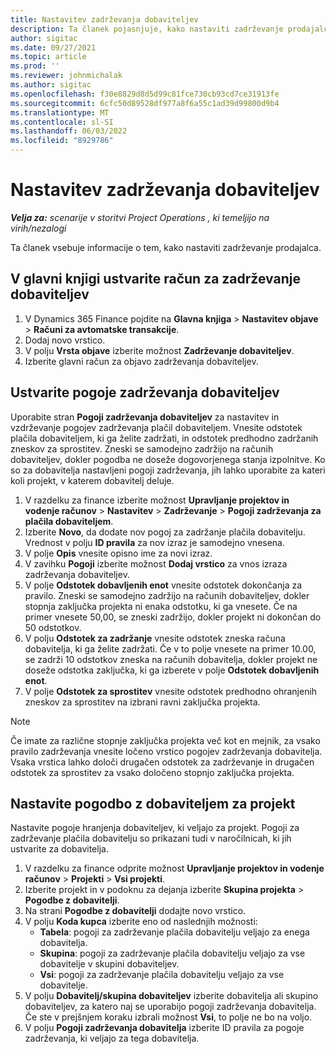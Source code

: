 ```yaml
---
title: Nastavitev zadrževanja dobaviteljev
description: Ta članek pojasnjuje, kako nastaviti zadrževanje prodajalca.
author: sigitac
ms.date: 09/27/2021
ms.topic: article
ms.prod: ''
ms.reviewer: johnmichalak
ms.author: sigitac
ms.openlocfilehash: f30e8829d8d5d99c81fce730cb93cd7ce31913fe
ms.sourcegitcommit: 6cfc50d89528df977a8f6a55c1ad39d99800d9b4
ms.translationtype: MT
ms.contentlocale: sl-SI
ms.lasthandoff: 06/03/2022
ms.locfileid: "8929786"
---
```

# <a name="set-up-vendor-retention"></a>Nastavitev zadrževanja dobaviteljev

_**Velja za:** scenarije v storitvi Project Operations , ki temeljijo na virih/nezalogi_

Ta članek vsebuje informacije o tem, kako nastaviti zadrževanje prodajalca.

## <a name="set-up-a-vendor-retention-account-in-general-ledger"></a>V glavni knjigi ustvarite račun za zadrževanje dobaviteljev

1. V Dynamics 365 Finance pojdite na **Glavna knjiga** > **Nastavitev objave** > **Računi za avtomatske transakcije**.
2. Dodaj novo vrstico.
3. V polju **Vrsta objave** izberite možnost **Zadrževanje dobaviteljev**.
4. Izberite glavni račun za objavo zadrževanja dobaviteljev.

## <a name="create-vendor-retention-terms"></a>Ustvarite pogoje zadrževanja dobaviteljev

Uporabite stran **Pogoji zadrževanja dobaviteljev** za nastavitev in vzdrževanje pogojev zadrževanja plačil dobaviteljem. Vnesite odstotek plačila dobaviteljem, ki ga želite zadržati, in odstotek predhodno zadržanih zneskov za sprostitev. Zneski se samodejno zadržijo na računih dobaviteljev, dokler pogodba ne doseže dogovorjenega stanja izpolnitve. Ko so za dobavitelja nastavljeni pogoji zadrževanja, jih lahko uporabite za kateri koli projekt, v katerem dobavitelj deluje.

1. V razdelku za finance izberite možnost **Upravljanje projektov in vodenje računov** > **Nastavitev** > **Zadrževanje** > **Pogoji zadrževanja za plačila dobaviteljem**.
2. Izberite **Novo**, da dodate nov pogoj za zadržanje plačila dobavitelju. Vrednost v polju **ID pravila** za nov izraz je samodejno vnesena. 
3. V polje **Opis** vnesite opisno ime za novi izraz.
4. V zavihku **Pogoji** izberite možnost **Dodaj vrstico** za vnos izraza zadrževanja dobaviteljev.
5. V polje **Odstotek dobavljenih enot** vnesite odstotek dokončanja za pravilo. Zneski se samodejno zadržijo na računih dobaviteljev, dokler stopnja zaključka projekta ni enaka odstotku, ki ga vnesete. Če na primer vnesete 50,00, se zneski zadržijo, dokler projekt ni dokončan do 50 odstotkov.
6. V polju **Odstotek za zadržanje** vnesite odstotek zneska računa dobavitelja, ki ga želite zadržati. Če v to polje vnesete na primer 10.00, se zadrži 10 odstotkov zneska na računih dobavitelja, dokler projekt ne doseže odstotka zaključka, ki ga izberete v polje **Odstotek dobavljenih enot**.
7. V polje **Odstotek za sprostitev** vnesite odstotek predhodno ohranjenih zneskov za sprostitev na izbrani ravni zaključka projekta.

> [!NOTE]
> Če imate za različne stopnje zaključka projekta več kot en mejnik, za vsako pravilo zadrževanja vnesite ločeno vrstico pogojev zadrževanja dobavitelja. Vsaka vrstica lahko določi drugačen odstotek za zadrževanje in drugačen odstotek za sprostitev za vsako določeno stopnjo zaključka projekta.

## <a name="set-up-a-vendor-agreement-for-the-project"></a>Nastavite pogodbo z dobaviteljem za projekt

Nastavite pogoje hranjenja dobaviteljev, ki veljajo za projekt. Pogoji za zadrževanje plačila dobavitelju so prikazani tudi v naročilnicah, ki jih ustvarite za dobavitelja.

1. V razdelku za finance odprite možnost **Upravljanje projektov in vodenje računov** > **Projekti** > **Vsi projekti**. 
2. Izberite projekt in v podoknu za dejanja izberite **Skupina projekta** > **Pogodbe z dobavitelji**.
3. Na strani **Pogodbe z dobavitelji** dodajte novo vrstico.
4. V polju **Koda kupca** izberite eno od naslednjih možnosti:
   - **Tabela**: pogoji za zadrževanje plačila dobavitelju veljajo za enega dobavitelja.
   - **Skupina**: pogoji za zadrževanje plačila dobavitelju veljajo za vse dobavitelje v skupini dobaviteljev.
   - **Vsi**: pogoji za zadrževanje plačila dobavitelju veljajo za vse dobavitelje.
5. V polju **Dobavitelj/skupina dobaviteljev** izberite dobavitelja ali skupino dobaviteljev, za katero naj se uporabijo pogoji zadrževanja dobavitelja. Če ste v prejšnjem koraku izbrali možnost **Vsi**, to polje ne bo na voljo.
6. V polju **Pogoji zadrževanja dobavitelja** izberite ID pravila za pogoje zadrževanja, ki veljajo za tega dobavitelja.

